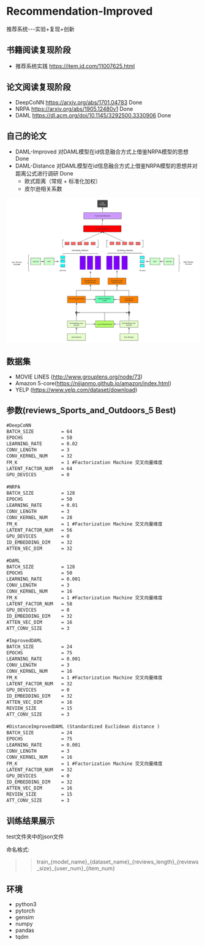 # Recommendation-Improved
推荐系统---实验+复现+创新
## 书籍阅读复现阶段
+ 推荐系统实践 https://item.jd.com/11007625.html

## 论文阅读复现阶段
+ DeepCoNN https://arxiv.org/abs/1701.04783 Done
+ NRPA https://arxiv.org/abs/1905.12480v1 Done
+ DAML https://dl.acm.org/doi/10.1145/3292500.3330906 Done

## 自己的论文
+ DAML-Improved 对DAML模型在id信息融合方式上借鉴NRPA模型的思想 Done
+ DAML-Distance 对DAML模型在id信息融合方式上借鉴NRPA模型的思想并对距离公式进行调研 Done
  + 欧式距离（常规 + 标准化加权）
  + 皮尔逊相关系数

![](/pic/IDAML.png)

## 数据集
+ MOVIE LINES (http://www.grouplens.org/node/73)
+ Amazon 5-core(https://nijianmo.github.io/amazon/index.html)
+ YELP (https://www.yelp.com/dataset/download)

## 参数(reviews_Sports_and_Outdoors_5 Best)

```python3
#DeepCoNN
BATCH_SIZE          = 64
EPOCHS              = 50
LEARNING_RATE       = 0.02
CONV_LENGTH         = 3
CONV_KERNEL_NUM     = 32
FM_K                = 1 #Factorization Machine 交叉向量维度
LATENT_FACTOR_NUM   = 64
GPU_DEVICES         = 0

#NRPA
BATCH_SIZE          = 128
EPOCHS              = 50
LEARNING_RATE       = 0.01
CONV_LENGTH         = 3
CONV_KERNEL_NUM     = 28
FM_K                = 1 #Factorization Machine 交叉向量维度
LATENT_FACTOR_NUM   = 56
GPU_DEVICES         = 0
ID_EMBEDDING_DIM    = 32
ATTEN_VEC_DIM       = 32

#DAML
BATCH_SIZE          = 128
EPOCHS              = 50
LEARNING_RATE       = 0.001
CONV_LENGTH         = 3
CONV_KERNEL_NUM     = 16
FM_K                = 1 #Factorization Machine 交叉向量维度
LATENT_FACTOR_NUM   = 58
GPU_DEVICES         = 0
ID_EMBEDDING_DIM    = 32
ATTEN_VEC_DIM       = 16
ATT_CONV_SIZE       = 3

#ImprovedDAML
BATCH_SIZE          = 24
EPOCHS              = 75
LEARNING_RATE       = 0.001
CONV_LENGTH         = 3
CONV_KERNEL_NUM     = 16
FM_K                = 1 #Factorization Machine 交叉向量维度
LATENT_FACTOR_NUM   = 32
GPU_DEVICES         = 0
ID_EMBEDDING_DIM    = 32
ATTEN_VEC_DIM       = 16
REVIEW_SIZE         = 15
ATT_CONV_SIZE       = 3

#DistanceImprovedDAML (Standardized Euclidean distance )
BATCH_SIZE          = 24
EPOCHS              = 75
LEARNING_RATE       = 0.001
CONV_LENGTH         = 3
CONV_KERNEL_NUM     = 16
FM_K                = 1 #Factorization Machine 交叉向量维度
LATENT_FACTOR_NUM   = 32
GPU_DEVICES         = 0
ID_EMBEDDING_DIM    = 32
ATTEN_VEC_DIM       = 16
REVIEW_SIZE         = 15
ATT_CONV_SIZE       = 3
```
  
## 训练结果展示
test文件夹中的json文件

命名格式:
>> train\_{model_name}\_{dataset_name}\_{reviews_length}\_{reviews_size}\_{user_num}\_{item_num}

## 环境
+ python3
+ pytorch
+ gensim
+ numpy
+ pandas
+ tqdm
